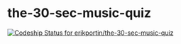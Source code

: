 the-30-sec-music-quiz
=====================
[ ![Codeship Status for erikportin/the-30-sec-music-quiz](https://www.codeship.io/projects/cee1b120-fd54-0131-1bb9-0234f0d95f62/status)](https://www.codeship.io/projects/29423)
